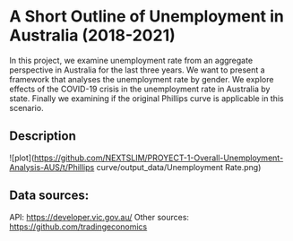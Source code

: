 # A Short Outline of Unemployment in Australia (2018-2021)

In this project, we examine unemployment rate from an aggregate perspective in Australia for the last three years. We want to present a framework that analyses the unemployment rate by gender. We explore effects of the COVID-19 crisis in the unemployment rate in Australia by state. Finally we examining if the original Phillips curve is applicable in this scenario.

## Description
![plot](https://github.com/NEXTSLIM/PROYECT-1-Overall-Unemployment-Analysis-AUS/t/Phillips curve/output_data/Unemployment Rate.png)

 ## Data sources:
API: https://developer.vic.gov.au/
Other sources: https://github.com/tradingeconomics
